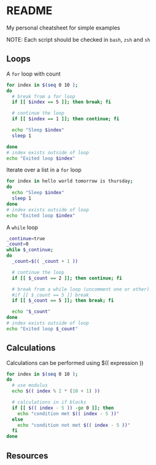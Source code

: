 # README

My personal cheatsheet for simple examples  

NOTE: Each script should be checked in `bash`, `zsh` and `sh`  

## Loops

A `for` loop with count  

```sh
for index in $(seq 0 10 ); 
do
  # break from a for loop
  if [[ $index == 5 ]]; then break; fi

  # continue the loop
  if [[ $index == 1 ]]; then continue; fi

  echo "Sleep $index"
  sleep 1

done
# index exists outside of loop
echo "Exited loop $index"
```

Iterate over a list in a `for` loop  

```sh
for index in hello world tomorrow is thursday; 
do
  echo "Sleep $index"
  sleep 1
done
# index exists outside of loop
echo "Exited loop $index"
```

A `while` loop

```sh
_continue=true
_count=0
while $_continue; 
do
  _count=$(( _count + 1 ))

  # continue the loop
  if [[ $_count == 2 ]]; then continue; fi

  # break from a while loop (uncomment one or other)
  #if [[ $_count == 5 ]] break
  if [[ $_count == 5 ]]; then break; fi

  echo "$_count"
done
# index exists outside of loop
echo "Exited loop $_count"
```

## Calculations

Calculations can be performed using $(( expression ))  

```sh
for index in $(seq 0 10 ); 
do
  # use modulus
  echo $(( index % 2 * (10 + 1) ))

  # calculations in if blocks
  if [[ $(( index - 5 )) -ge 0 ]]; then
    echo "condition met $(( index - 5 ))"
  else
    echo "condition not met $(( index - 5 ))"
  fi
done
```

## Resources

